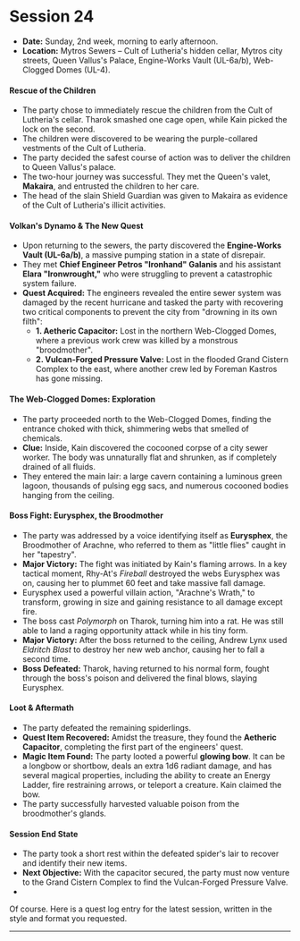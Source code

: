 # Session 24

* **Date:** Sunday, 2nd week, morning to early afternoon.  
* **Location:** Mytros Sewers – Cult of Lutheria's hidden cellar, Mytros city streets, Queen Vallus's Palace, Engine-Works Vault (UL-6a/b), Web-Clogged Domes (UL-4).

#### **Rescue of the Children**

* The party chose to immediately rescue the children from the Cult of Lutheria's cellar. Tharok smashed one cage open, while Kain picked the lock on the second.  
* The children were discovered to be wearing the purple-collared vestments of the Cult of Lutheria.  
* The party decided the safest course of action was to deliver the children to Queen Vallus's palace.  
* The two-hour journey was successful. They met the Queen's valet, **Makaira**, and entrusted the children to her care.  
* The head of the slain Shield Guardian was given to Makaira as evidence of the Cult of Lutheria's illicit activities.

#### **Volkan's Dynamo & The New Quest**

* Upon returning to the sewers, the party discovered the **Engine-Works Vault (UL-6a/b)**, a massive pumping station in a state of disrepair.  
* They met **Chief Engineer Petros "Ironhand" Galanis** and his assistant **Elara "Ironwrought,"** who were struggling to prevent a catastrophic system failure.  
* **Quest Acquired:** The engineers revealed the entire sewer system was damaged by the recent hurricane and tasked the party with recovering two critical components to prevent the city from "drowning in its own filth":  
  * **1\. Aetheric Capacitor:** Lost in the northern Web-Clogged Domes, where a previous work crew was killed by a monstrous "broodmother".  
  * **2\. Vulcan-Forged Pressure Valve:** Lost in the flooded Grand Cistern Complex to the east, where another crew led by Foreman Kastros has gone missing.

#### **The Web-Clogged Domes: Exploration**

* The party proceeded north to the Web-Clogged Domes, finding the entrance choked with thick, shimmering webs that smelled of chemicals.  
* **Clue:** Inside, Kain discovered the cocooned corpse of a city sewer worker. The body was unnaturally flat and shrunken, as if completely drained of all fluids.  
* They entered the main lair: a large cavern containing a luminous green lagoon, thousands of pulsing egg sacs, and numerous cocooned bodies hanging from the ceiling.

#### **Boss Fight: Eurysphex, the Broodmother**

* The party was addressed by a voice identifying itself as **Eurysphex**, the Broodmother of Arachne, who referred to them as "little flies" caught in her "tapestry".  
* **Major Victory:** The fight was initiated by Kain's flaming arrows. In a key tactical moment, Rhy-At's *Fireball* destroyed the webs Eurysphex was on, causing her to plummet 60 feet and take massive fall damage.  
* Eurysphex used a powerful villain action, "Arachne's Wrath," to transform, growing in size and gaining resistance to all damage except fire.  
* The boss cast *Polymorph* on Tharok, turning him into a rat. He was still able to land a raging opportunity attack while in his tiny form.  
* **Major Victory:** After the boss returned to the ceiling, Andrew Lynx used *Eldritch Blast* to destroy her new web anchor, causing her to fall a second time.  
* **Boss Defeated:** Tharok, having returned to his normal form, fought through the boss's poison and delivered the final blows, slaying Eurysphex.

#### **Loot & Aftermath**

* The party defeated the remaining spiderlings.  
* **Quest Item Recovered:** Amidst the treasure, they found the **Aetheric Capacitor**, completing the first part of the engineers' quest.  
* **Magic Item Found:** The party looted a powerful **glowing bow**. It can be a longbow or shortbow, deals an extra 1d6 radiant damage, and has several magical properties, including the ability to create an Energy Ladder, fire restraining arrows, or teleport a creature. Kain claimed the bow.  
* The party successfully harvested valuable poison from the broodmother's glands.

#### **Session End State**

* The party took a short rest within the defeated spider's lair to recover and identify their new items.  
* **Next Objective:** With the capacitor secured, the party must now venture to the Grand Cistern Complex to find the Vulcan-Forged Pressure Valve.  
* 

Of course. Here is a quest log entry for the latest session, written in the style and format you requested.

---
